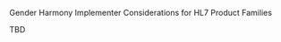 <!-- Updates based on Jira tickets 
Date             Jira ticket        Updated by                   Comment



-->

Gender Harmony Implementer Considerations for HL7 Product Families

TBD
